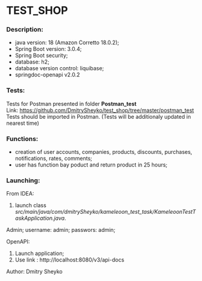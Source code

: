 # TEST_SHOP

### Description:
- java version: 18 (Amazon Corretto 18.0.2);
- Spring Boot version: 3.0.4;
- Spring Boot security;
- database: h2;
- database version control: liquibase;
- springdoc-openapi v2.0.2

### Tests:
Tests for Postman presented in folder __Postman_test__  
Link: https://github.com/DmitrySheyko/test_shop/tree/master/postman_test  
Tests should be imported in Postman.
(Tests will be additionaly updated in nearest time)

### Functions:
 - creation of user accounts, companies, products, discounts, purchases, notifications, rates, comments;
 - user has function bay poduct and return product in 25 hours;

### Launching:
From IDEA: 
1) launch class _src/main/java/com/dmitrySheyko/kameleoon_test_task/KameleoonTestTaskApplication.java_.

Admin;
username: admin;
passwors: admin;

OpenAPI:
1) Launch application;
2) Use link : http://localhost:8080/v3/api-docs  

Author: Dmitry Sheyko   
